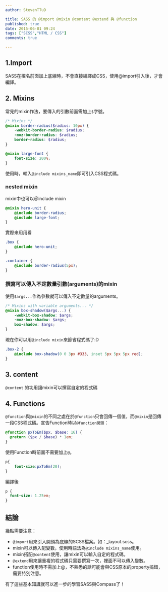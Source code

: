 ```yaml
---
author: StevenTTuD

title: SASS 的 @import @mixin @content @extend 與 @function
published: true
date: 2015-06-01 09:24
tags: ["SCSS","HTML / CSS"]
comments: true

---
```


## 1.Import
SASS在檔名前面加上底線時，不會直接編譯成CSS，使用@import引入後，才會編譯。


## 2. Mixins

常見的mixin作法，要傳入的引數前面需加上`$`字號。

```scss
/* Mixins */
@mixin border-radius($radius: 10px) {
	-webkit-border-radius: $radius;
	-moz-border-radius: $radius;
	border-radius: $radius;
}

@mixin large-font {
	font-size: 200%;
}
```
使用時，輸入`@include mixins_name`即可引入CSS程式碼。

### nested mixin

mixin中也可以＠include mixin

```scss
@mixin hero-unit {
	@include border-radius;
	@include large-font;
}
```

實際來用用看

```scss
.box {
	@include hero-unit;
}

.container {
	@include border-radius(5px);
}
```

### 撰寫可以傳入不定數量引數(arguments)的mixin


使用```$args...```作為參數就可以傳入不定數量的arguments。

```scss
/* Mixins with variable arguments... */
@mixin box-shadow($args...) {
	-webkit-box-shadow: $args;
	-moz-box-shadow: $args;
	box-shadow: $args;
}
```

現在你可以用`@include mixin`來節省程式碼了:D

```scss
.box-2 {
	@include box-shadow(0 0 3px #333, inset 5px 5px 5px red);
}
```

## 3. content
`@content` 的功用讓mixin可以撰寫自定的程式碼

## 4. Functions

`@function`與`@mixin`的不同之處在於`@function`只會回傳一個值，而`@mixin`是回傳一段CSS程式碼。宣告Function時以`@function開頭`：

```scss
@function pxToEm($px, $base: 16) {
  @return ($px / $base) * 1em;
}
```

使用Function時前面不需要加上`@`。

```scss
p{
    font-size:pxToEm(20);
}
```

編譯後

```css
p {
  font-size: 1.25em;
}
```

## 結論

幾點需要注意：

- `@import`用來引入開頭為底線的SCSS檔案。如：_layout.scss。
- mixin可以傳入配變數，使用時語法為`@include mixins_name`使用。
- mixin搭配`@content`使用，讓mixin可以輸入自定的程式碼。
- `@extend`用來讓重複的程式碼只需要撰寫一次，裡面不可以傳入變數。
- function使用時不需加上@，不熟悉的話可能會與CSS原本的property搞錯，需要特別注意。

有了這些基本知識就可以進一步的學習SASS與Compass了！

